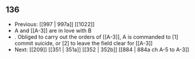 ## 136
- Previous: [[997 | 997a]] [[1022]] 
- A and [[A-3]] are in love with B
- . Obliged to carry out the orders of [[A-3]], A is commanded to [1] commit suicide, or [2] to leave the field clear for [[A-3]]
- Next: [[209]] [[351 | 351a]] [[352 | 352b]] [[884 | 884a ch A-5 to A-3]] 

